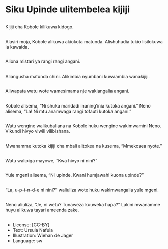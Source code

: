 # Siku Upinde ulitembelea kijiji

##
Kijiji cha Kobole
kilikuwa kidogo.

##
Alasiri moja, Kobole
alikuwa akiokota
matunda.
Alishuhudia tukio
lisilokuwa
la kawaida.

##
Aliona mistari ya rangi
rangi angani.

##
Aliangusha matunda
chini.
Alikimbia nyumbani
kuwaambia wanakijiji.

##
Aliwapata watu wote
wamesimama nje
wakiangalia angani.

##
Kobole alisema,
“Ni shuka maridadi
inaning’inia kutoka
angani.”
Neno alisema,
“La! Ni mtu anamwaga
rangi
tofauti kutoka angani.”

##
Watu wengine
walikubaliana na Kobole
huku wengine
wakimwamini Neno.
Vikundi hivyo viwili
vilibishana.

##
Mwanamme kutoka kijiji
cha mbali alitokea na
kusema, “Mmekosea
nyote.”

##
Watu walipiga mayowe,
“Kwa hivyo ni nini?”

##
Yule mgeni alisema,
“Ni upinde. Kwani
humjawahi kuona
upinde?”

##
“La, u-p-i-n-d-e ni nini?”
waliuliza wote huku
wakimwangalia yule
mgeni.

##
Neno aliuliza, “Je, ni
wetu? Tunaweza
kuuweka hapa?”
Lakini mwanamme
huyu alikuwa tayari
ameenda zake.

##
* License: [CC-BY]
* Text: Ursula Nafula
* Illustration: Wiehan de Jager
* Language: sw
